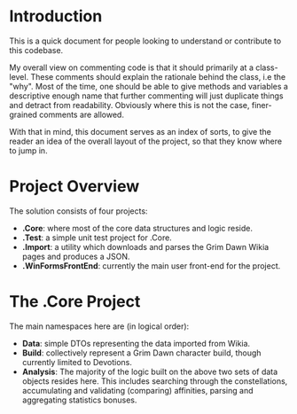 # Introduction

This is a quick document for people looking to understand or contribute to this
codebase.

My overall view on commenting code is that it should primarily at a class-
level.  These comments should explain the rationale behind the class, i.e the 
"why".  Most of the time, one should be able to give methods and variables a
descriptive enough name that further commenting will just duplicate things
and detract from readability.  Obviously where this is not the case, finer-
grained comments are allowed.

With that in mind, this document serves as an index of sorts, to give the 
reader an idea of the overall layout of the project, so that they know where to
jump in.


# Project Overview

The solution consists of four projects:

  + **.Core**: where most of the core data structures and logic reside.
  + **.Test**: a simple unit test project for .Core.
  + **.Import**: a utility which downloads and parses the Grim Dawn Wikia pages
    and produces a JSON.
  + **.WinFormsFrontEnd**: currently the main user front-end for the project.


# The .Core Project

The main namespaces here are (in logical order):

  + **Data**: simple DTOs representing the data imported from Wikia.
  + **Build**: collectively represent a Grim Dawn character build, though
    currently limited to Devotions.
  + **Analysis**: The majority of the logic built on the above two sets of data
    objects resides here.  This includes searching through the constellations,
	accumulating and validating (comparing) affinities, parsing and aggregating
	statistics bonuses.
   





